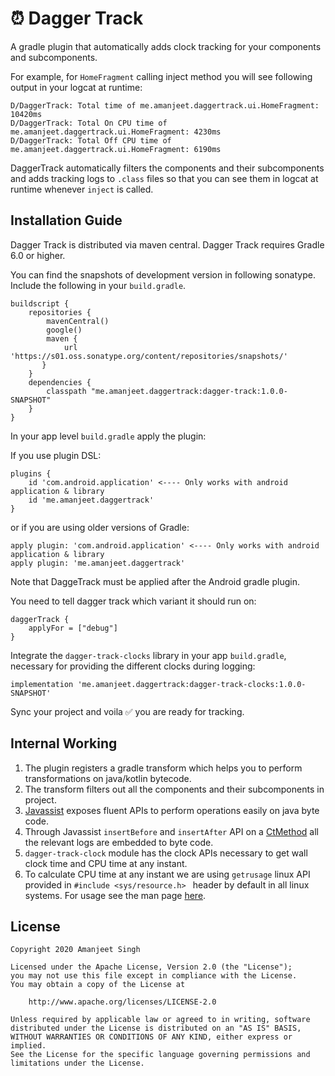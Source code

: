 # ⏰ Dagger Track
A gradle plugin that automatically adds clock tracking for your components and subcomponents.

For example, for `HomeFragment` calling inject method you will see following output in your logcat at runtime:

```
D/DaggerTrack: Total time of me.amanjeet.daggertrack.ui.HomeFragment: 10420ms
D/DaggerTrack: Total On CPU time of me.amanjeet.daggertrack.ui.HomeFragment: 4230ms
D/DaggerTrack: Total Off CPU time of me.amanjeet.daggertrack.ui.HomeFragment: 6190ms
```
DaggerTrack automatically filters the components and their subcomponents and adds tracking logs to `.class` files so that you can see them in logcat at runtime whenever `inject` is called.

## Installation Guide

Dagger Track is distributed via maven central. Dagger Track requires Gradle 6.0 or higher.

You can find the snapshots of development version in following sonatype. Include the following in your `build.gradle`.

```
buildscript {
	repositories {
	 	mavenCentral()
    	google()
		maven {
            url 'https://s01.oss.sonatype.org/content/repositories/snapshots/'
       }
	}
	dependencies {
		classpath "me.amanjeet.daggertrack:dagger-track:1.0.0-SNAPSHOT"
	}
}
```

In your app level `build.gradle` apply the plugin:

If you use plugin DSL:

```
plugins {
	id 'com.android.application' <---- Only works with android application & library 
	id 'me.amanjeet.daggertrack'
}
```

or if you are using older versions of Gradle:

```
apply plugin: 'com.android.application' <---- Only works with android application & library 
apply plugin: 'me.amanjeet.daggertrack'
```
Note that DaggeTrack must be applied after the Android gradle plugin.


You need to tell dagger track which variant it should run on:

```
daggerTrack {
    applyFor = ["debug"]
}
```
Integrate the `dagger-track-clocks` library in your app `build.gradle`, necessary for providing the different clocks during logging:

```
implementation 'me.amanjeet.daggertrack:dagger-track-clocks:1.0.0-SNAPSHOT'
```

Sync your project and voila ✅ you are ready for tracking.
 
## Internal Working

1. The plugin registers a gradle transform which helps you to perform transformations on java/kotlin bytecode.
2. The transform filters out all the components and their subcomponents in project.
3. [Javassist](https://www.javassist.org/) exposes fluent APIs to perform operations easily on java byte code.
4. Through Javassist `insertBefore` and `insertAfter` API on a [CtMethod](https://www.javassist.org/html/javassist/CtMethod.html) all the relevant logs are embedded to byte code.
5. `dagger-track-clock` module has the clock APIs necessary to get wall clock time and CPU time at any instant.
6. To calculate CPU time at any instant we are using `getrusage` linux API provided in `#include <sys/resource.h> ` header by default in all linux systems. For usage see the man page [here](https://man7.org/linux/man-pages/man2/getrusage.2.html).

## License

    Copyright 2020 Amanjeet Singh

    Licensed under the Apache License, Version 2.0 (the "License");
    you may not use this file except in compliance with the License.
    You may obtain a copy of the License at

        http://www.apache.org/licenses/LICENSE-2.0

    Unless required by applicable law or agreed to in writing, software
    distributed under the License is distributed on an "AS IS" BASIS,
    WITHOUT WARRANTIES OR CONDITIONS OF ANY KIND, either express or implied.
    See the License for the specific language governing permissions and
    limitations under the License.
